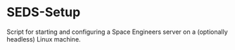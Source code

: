 # SEDS-Setup
Script for starting and configuring a Space Engineers server on a (optionally headless) Linux machine.
